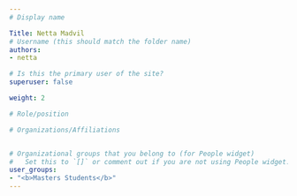 ```yaml
---
# Display name

Title: Netta Madvil
# Username (this should match the folder name)
authors:
- netta

# Is this the primary user of the site?
superuser: false

weight: 2

# Role/position

# Organizations/Affiliations


# Organizational groups that you belong to (for People widget)
#   Set this to `[]` or comment out if you are not using People widget.
user_groups:
- "<b>Masters Students</b>"
---
```


